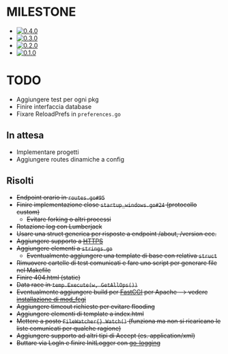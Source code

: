 # MILESTONE
- [![0.4.0](http://progressed.io/bar/100?title=v0.4.0)](https://bitbucket.org/Baldomo/webapi-dav/commits/tag/v0.4.0)
- [![0.3.0](http://progressed.io/bar/100?title=v0.3.0)](https://bitbucket.org/Baldomo/webapi-dav/commits/tag/v0.3.0)
- [![0.2.0](http://progressed.io/bar/100?title=v0.2.0)](https://bitbucket.org/Baldomo/webapi-dav/commits/tag/v0.2.0)
- [![0.1.0](http://progressed.io/bar/100?title=v0.1.0)](https://bitbucket.org/Baldomo/webapi-dav/commits/tag/v0.1.0)

# TODO
- Aggiungere test per ogni pkg
- Finire interfaccia database
- Fixare ReloadPrefs in `preferences.go`

## In attesa
- Implementare progetti
- Aggiungere routes dinamiche a config

## Risolti
- ~~Endpoint orario in `routes.go#95`~~
- ~~Finire implementazione close `startup_windows.go#24` (protocollo custom)~~
    - ~~Evitare forking o altri processi~~
- ~~Rotazione log con Lumberjack~~
- ~~Usare una struct generica per risposte a endpoint /about, /version ecc.~~
- ~~Aggiungere supporto a [HTTPS](https://github.com/denji/golang-tls)~~
- ~~Aggiungere elementi a `strings.go`~~
     - ~~Eventualmente aggiungere una template di base con relativa `struct`~~
- ~~Rimuovere cartelle di test comunicati e fare uno script per generare file nel Makefile~~
- ~~Finire 404.html (static)~~
- ~~Data race in `temp.Execute(w, GetAllOps())`~~
- ~~Eventualmente aggiungere build per [FastCGI](https://github.com/bsingr/golang-apache-fastcgi/blob/master/examples/vanilla/hello_world.go) per Apache
    --> vedere [installazione di mod_fcgi](https://github.com/FastCGI-Archives/mod_fastcgi/blob/master/INSTALL.AP2.md)~~
- ~~Aggiungere timeout richieste per evitare flooding~~
- ~~Aggiungere elementi di template a index.html~~
- ~~Mettere a posto `FileWatcher{}.Watch()` (funziona ma non si ricaricano le liste comunicati per qualche ragione)~~
- ~~Aggiungere supporto ad altri tipi di Accept (es. application/xml)~~
- ~~Buttare via Logln e finire InitLogger con [go-logging](https://godoc.org/github.com/op/go-logging)~~
